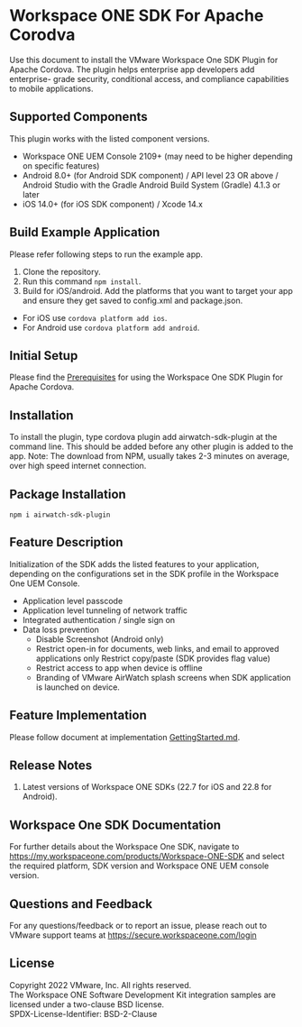 # Workspace ONE SDK For Apache Corodva

Use this document to install the VMware Workspace One SDK Plugin for Apache Cordova. The plugin helps enterprise app developers add enterprise- grade security, conditional access, and compliance capabilities to mobile applications.

## Supported Components 
This plugin works with the listed component versions.
* Workspace ONE UEM Console 2109+ (may need to be higher depending on specific features)
* Android 8.0+ (for Android SDK component) / API level 23 OR above / Android Studio with the Gradle Android Build System (Gradle) 4.1.3 or later
* iOS 14.0+ (for iOS SDK component) / Xcode 14.x

## Build Example Application
Please refer following steps to run the example app.
1. Clone the repository.
2. Run this command `npm install`.
3. Build for iOS/android. Add the platforms that you want to target your app and ensure they get saved to config.xml and package.json.
  * For iOS use `cordova platform add ios`.
  * For Android use `cordova platform add android`.

## Initial Setup
Please find the [Prerequisites](GettingStarted.md) for using the Workspace One SDK Plugin for Apache Cordova.

## Installation
To install the plugin, type cordova plugin add airwatch-sdk-plugin at the command line. This should be added before any other plugin is added to the app. Note: The download from NPM, usually takes 2-3 minutes on average, over high speed internet connection.

## Package Installation
```
npm i airwatch-sdk-plugin
```

## Feature Description
Initialization of the SDK adds the listed features to your application, depending on the configurations set in the SDK profile in the Workspace One UEM Console.

* Application level passcode
* Application level tunneling of network traffic
* Integrated authentication / single sign on
* Data loss prevention
  * Disable Screenshot (Android only)
  * Restrict open-in for documents, web links, and email to approved applications only Restrict copy/paste (SDK provides flag value)
  * Restrict access to app when device is offline
  * Branding of VMware AirWatch splash screens when SDK application is launched on device.

## Feature Implementation
Please follow document at implementation [GettingStarted.md](GettingStarted.md).

## Release Notes
1. Latest versions of Workspace ONE SDKs (22.7 for iOS and 22.8 for Android).

## Workspace One SDK Documentation
For further details about the Workspace One SDK, navigate to https://my.workspaceone.com/products/Workspace-ONE-SDK and select the required platform, SDK version and Workspace ONE UEM console version.

## Questions and Feedback
For any questions/feedback or to report an issue, please reach out to VMware support teams at https://secure.workspaceone.com/login

## License
Copyright 2022 VMware, Inc. All rights reserved.  
The Workspace ONE Software Development Kit integration samples are licensed
under a two-clause BSD license.  
SPDX-License-Identifier: BSD-2-Clause